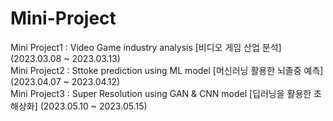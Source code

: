 # Mini-Project  
Mini Project1 : Video Game industry analysis [비디오 게임 산업 분석] (2023.03.08 ~ 2023.03.13)  
Mini Project2 : Sttoke prediction using ML model [머신러닝 활용한 뇌졸중 예측] (2023.04.07 ~ 2023.04.12)   
Mini Project3 : Super Resolution using GAN & CNN model [딥러닝을 활용한 초해상화] (2023.05.10 ~ 2023.05.15)
